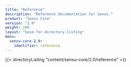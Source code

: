 ```yaml
---
title: "Reference"
description: "Reference documentation for Sensu."
product: "Sensu Core"
version: "2.0"
weight: 100
layout: "base-for-directory-listing"
menu:
  sensu-core-2.0:
    identifier: reference
---
```


{{< directoryListing "content/sensu-core/2.0/reference" >}}
